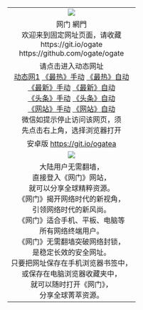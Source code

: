 <table>
  <tr>
    <td align=center><img src="https://cloud.githubusercontent.com/assets/11880933/13434984/f430fae2-e012-11e5-814f-c2df1e82b247.jpg" /></td>
  </tr>
  <tr>
    <td align=center>网门 網門<br/>
      欢迎来到固定网址页面，请收藏<br/>
      https://git.io/ogate<br/>
      https://github.com/ogate/ogate<br/>
    </td>
  </tr>
  <tr>
    <td align=center>请点击进入动态网址<br/>
      <a href="https://frla.azureedge.net/ogPipe.aspx?name=http%3A%2F%2F220%2F&tag=fei9">动态网1</a>
      <a href="https://s3.ap-south-1.amazonaws.com/ogatem/oGate.htm?ogLike&from=fei9">《最热》手动</a>
      <a href="http://s3.ap-south-1.amazonaws.com/ogatem/oGate.htm?ogLike&from=fei9">《最热》自动</a><br/>
      <a href="https://s3.ap-south-1.amazonaws.com/ogatem/oGate.htm?ogLate&from=fei9">《最新》手动</a>
      <a href="http://s3.ap-northeast-2.amazonaws.com/ogates/oGate.htm?ogLate&from=fei9">《最新》自动</a><br/>
      <a href="https://s3.ap-south-1.amazonaws.com/ogatem/oGate.htm?ogNews&from=fei9">《头条》手动</a>
      <a href="http://s3.ap-northeast-2.amazonaws.com/ogates/oGate.htm?ogNews&from=fei9">《头条》自动</a><br/>
      <a href="https://s3.ap-south-1.amazonaws.com/ogatem/oGate.htm?ogSite&from=fei9">《网站》手动</a>
      <a href="http://s3.ap-northeast-2.amazonaws.com/ogates/oGate.htm?ogSite&from=fei9">《网站》自动</a><br/>
      微信如提示停止访问该网页，须<br/>
      先点击右上角，选择浏览器打开<br/>
    </td>
  </tr>
  <tr>
    <td align=center>
      安卓版 <a href="https://raw.githubusercontent.com/ogate/up/master/ogate.apk">https://git.io/ogatea</a><br/>
    </td>
  </tr>
  <tr>
    <td align=center><img src="https://cloud.githubusercontent.com/assets/11880933/15631437/70d0a74e-259d-11e6-946f-6237b4b657bd.jpg"/></td>
  </tr>
  <tr>
    <td align=center>
大陆用户无需翻墙，<br/>
直接登入《网门》网站，<br/>就可以分享全球精粹资源。<br/>
《网门》揭开网络时代的新视角，<br/>引领网络时代的新风尚。<br/>
《网门》适合手机、平板、电脑等<br/>所有网络终端用户。<br/>
《网门》无需翻墙突破网络封锁，<br/>是稳定长效的安全网址。<br/>
只要把网址保存在手机浏览器书签中，<br/>或保存在电脑浏览器收藏夹中，<br/>
就可以随时打开《网门》，<br/>
分享全球菁萃资源。<br/></td>
  </tr>
</table>    
